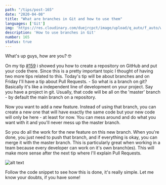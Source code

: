 ```yaml
---
path: "/tips/post-165"
date: "2020-04-08"
title: "What are branches in Git and how to use them"
languages: ['Git']
img: 'https://res.cloudinary.com/duejrcpct/image/upload/q_auto/f_auto/w_1000/v1588362672/tips/165-1_wveqpl.png'
description: 'How to use branches in Git'
number: 165
status: true
---
```


What's up guys, how are you? 🤓

On my tip [#159](/tips/post-159) i showed you how to create a repository on GitHub and put your code there. Since this is a pretty important topic I thought of having two more tips related to this. Today's tip will be about branches and on Friday I'll have a tip about Pull Requests. -
So what is a branch on git? Basically it's like a independent line of development on your project. Say you have a project in git. Usually, that code will be all on the 'master' branch - by default the main branch on a repository.

Now you want to add a new feature. Instead of using that branch, you can create a new one that will have exactly the same code but your new code will only be here - at least for now. You can mess around and do what you want with it and you'll never mess up the master branch.

So you do all the work for the new feature on this new branch. When you're done, you just need to push that branch, and if everything is okay, you can merge it with the master branch. This is particularly great when working in a team because every developer can work on it's own branch(es). This will make more sense after the next tip where I'll explain Pull Requests.

![alt text](https://res.cloudinary.com/duejrcpct/image/upload/q_auto/f_auto/w_1000/v1588362672/tips/165-2_qgfqbr.png "Git branches")

Follow the code snippet to see how this is done, it's really simple. Let me know your doubts, if you have some!